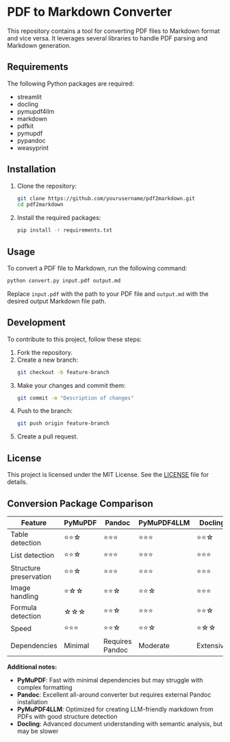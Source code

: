# PDF to Markdown Converter

This repository contains a tool for converting PDF files to Markdown format and vice versa. It leverages several libraries to handle PDF parsing and Markdown generation.

## Requirements

The following Python packages are required:

- streamlit
- docling
- pymupdf4llm
- markdown
- pdfkit
- pymupdf
- pypandoc
- weasyprint

## Installation

1. Clone the repository:
    ```sh
    git clone https://github.com/yourusername/pdf2markdown.git
    cd pdf2markdown
    ```

2. Install the required packages:
    ```sh
    pip install -r requirements.txt
    ```

## Usage

To convert a PDF file to Markdown, run the following command:
```sh
python convert.py input.pdf output.md
```

Replace `input.pdf` with the path to your PDF file and `output.md` with the desired output Markdown file path.

## Development

To contribute to this project, follow these steps:

1. Fork the repository.
2. Create a new branch:
    ```sh
    git checkout -b feature-branch
    ```
3. Make your changes and commit them:
    ```sh
    git commit -m "Description of changes"
    ```
4. Push to the branch:
    ```sh
    git push origin feature-branch
    ```
5. Create a pull request.

## License

This project is licensed under the MIT License. See the [LICENSE](LICENSE) file for details.

## Conversion Package Comparison 

| Feature | PyMuPDF | Pandoc | PyMuPDF4LLM | Docling |
|---------|---------|--------|-------------|---------|
| Table detection | ⭐⭐☆ | ⭐⭐⭐ | ⭐⭐⭐ | ⭐⭐☆ |
| List detection | ⭐⭐☆ | ⭐⭐⭐ | ⭐⭐⭐ | ⭐⭐⭐ |
| Structure preservation | ⭐⭐☆ | ⭐⭐⭐ | ⭐⭐⭐ | ⭐⭐⭐ |
| Image handling | ⭐☆☆ | ⭐⭐☆ | ⭐⭐☆ | ⭐⭐⭐ |
| Formula detection | ☆☆☆ | ⭐⭐☆ | ⭐⭐⭐ | ⭐⭐☆ |
| Speed | ⭐⭐⭐ | ⭐⭐☆ | ⭐⭐☆ | ⭐☆☆ |
| Dependencies | Minimal | Requires Pandoc | Moderate | Extensive |

**Additional notes:**
- **PyMuPDF**: Fast with minimal dependencies but may struggle with complex formatting
- **Pandoc**: Excellent all-around converter but requires external Pandoc installation
- **PyMuPDF4LLM**: Optimized for creating LLM-friendly markdown from PDFs with good structure detection
- **Docling**: Advanced document understanding with semantic analysis, but may be slower
